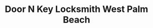 ---
title: "Door N Key Locksmith West Palm Beach"
url: /west-palm-beach/door-n-key-locksmith-west-palm-beach/
shop: locksmith
---